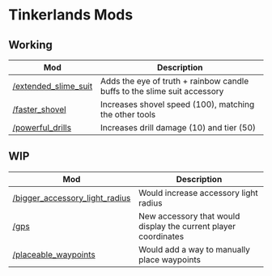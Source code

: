 # Tinkerlands Mods

## Working

| Mod                                           | Description                                                              |
| --------------------------------------------- | ------------------------------------------------------------------------ |
| [/extended_slime_suit](./extended_slime_suit) | Adds the eye of truth + rainbow candle buffs to the slime suit accessory |
| [/faster_shovel](./faster_shovel)             | Increases shovel speed (100), matching the other tools                   |
| [/powerful_drills](./powerful_drills)         | Increases drill damage (10) and tier (50)                                |

## WIP

| Mod                                                               | Description                                                     |
| ----------------------------------------------------------------- | --------------------------------------------------------------- |
| [/bigger_accessory_light_radius](./bigger_accessory_light_radius) | Would increase accessory light radius                           |
| [/gps](./gps)                                                     | New accessory that would display the current player coordinates |
| [/placeable_waypoints](./placeable_waypoints)                     | Would add a way to manually place waypoints                     |
